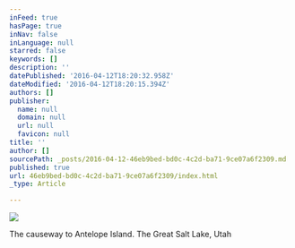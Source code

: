 ```yaml
---
inFeed: true
hasPage: true
inNav: false
inLanguage: null
starred: false
keywords: []
description: ''
datePublished: '2016-04-12T18:20:32.958Z'
dateModified: '2016-04-12T18:20:15.394Z'
authors: []
publisher:
  name: null
  domain: null
  url: null
  favicon: null
title: ''
author: []
sourcePath: _posts/2016-04-12-46eb9bed-bd0c-4c2d-ba71-9ce07a6f2309.md
published: true
url: 46eb9bed-bd0c-4c2d-ba71-9ce07a6f2309/index.html
_type: Article

---
```

![](https://the-grid-user-content.s3-us-west-2.amazonaws.com/499136b8-9ec5-484b-804e-3775587d7c8e.jpg)

The causeway to Antelope Island.  The Great Salt Lake, Utah